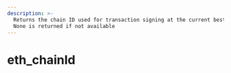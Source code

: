 ```yaml
---
description: >-
  Returns the chain ID used for transaction signing at the current best block.
  None is returned if not available
---
```


# eth\_chainId

